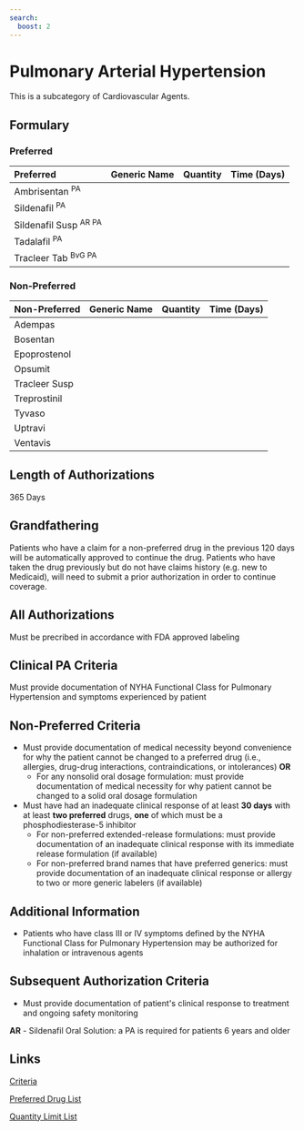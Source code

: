 ```yaml
---
search:
  boost: 2 
---
```


# Pulmonary Arterial Hypertension

This is a subcategory of Cardiovascular Agents.

## Formulary

### Preferred

| Preferred                        | Generic Name | Quantity | Time (Days) |
| :------------------------------- | :----------- | :------: | :---------: |
| Ambrisentan <sup>PA</sup>        |              |          |             |
| Sildenafil <sup>PA</sup>         |              |          |             |
| Sildenafil Susp <sup>AR PA</sup> |              |          |             |
| Tadalafil <sup>PA</sup>          |              |          |             |
| Tracleer Tab <sup>BvG PA</sup>   |              |          |             |

### Non-Preferred

| Non-Preferred | Generic Name | Quantity | Time (Days) |
| :------------ | :----------- | :------: | :---------: |
| Adempas       |              |          |             |
| Bosentan      |              |          |             |
| Epoprostenol  |              |          |             |
| Opsumit       |              |          |             |
| Tracleer Susp |              |          |             |
| Treprostinil  |              |          |             |
| Tyvaso        |              |          |             |
| Uptravi       |              |          |             |
| Ventavis      |              |          |             |

## Length of Authorizations

365 Days

## Grandfathering

Patients who have a claim for a non-preferred drug in the previous 120 days will be automatically approved to continue the drug. Patients who have taken the drug previously but do not have claims history (e.g. new to Medicaid), will need to submit a prior authorization in order to continue coverage.

## All Authorizations

Must be precribed in accordance with FDA approved labeling

## Clinical PA Criteria

Must provide documentation of NYHA Functional Class for Pulmonary Hypertension and symptoms experienced by patient

## Non-Preferred Criteria

- Must provide documentation of medical necessity beyond convenience for why the patient cannot be changed to a preferred drug (i.e., allergies, drug-drug interactions, contraindications, or intolerances) **OR**
    - For any nonsolid oral dosage formulation: must provide documentation of medical necessity for why patient cannot be changed to a solid oral dosage formulation
- Must have had an inadequate clinical response of at least **30 days** with at least **two preferred** drugs, **one** of which must be a phosphodiesterase-5 inhibitor
    - For non-preferred extended-release formulations: must provide documentation of an inadequate clinical response with its immediate release formulation (if available)
    - For non-preferred brand names that have preferred generics: must provide documentation of an inadequate clinical response or allergy to two or more generic labelers (if available)

## Additional Information

- Patients who have class III or IV symptoms defined by the NYHA Functional Class for Pulmonary Hypertension may be authorized for inhalation or intravenous agents

## Subsequent Authorization Criteria

- Must provide documentation of patient's clinical response to treatment and ongoing safety monitoring

**AR** - Sildenafil Oral Solution: a PA is required for patients 6 years and older

## Links

[Criteria](https://pharmacy.medicaid.ohio.gov/sites/default/files/20230101_UPDL%20_Criteria_APPROVED.pdf#page=24)

[Preferred Drug List](https://pharmacy.medicaid.ohio.gov/sites/default/files/20230101_UPDL_APPROVED_12.13.22.pdf#page=13)

[Quantity Limit List](https://pharmacy.medicaid.ohio.gov/sites/default/files/20230101_Ohio_Medicaid_Quantity_Document_APPROVED.pdf)
